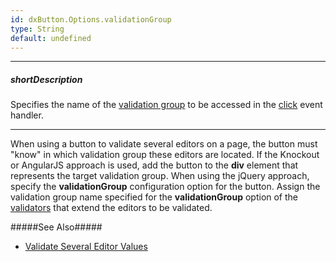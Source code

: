 ```yaml
---
id: dxButton.Options.validationGroup
type: String
default: undefined
---
```

---
##### shortDescription
Specifies the name of the [validation group](/api-reference/10%20UI%20Widgets/dxValidationGroup '/Documentation/ApiReference/UI_Components/dxValidationGroup/') to be accessed in the [click](/api-reference/10%20UI%20Widgets/dxButton/4%20Events/click.md '/Documentation/ApiReference/UI_Components/dxButton/Events/#click') event handler.

---
When using a button to validate several editors on a page, the button must "know" in which validation group these editors are located. If the Knockout or AngularJS approach is used, add the button to the **div** element that represents the target validation group. When using the jQuery approach, specify the **validationGroup** configuration option for the button. Assign the validation group name specified for the **validationGroup** option of the [validators](/api-reference/10%20UI%20Widgets/dxValidator '/Documentation/ApiReference/UI_Components/dxValidator/') that extend the editors to be validated. 

#####See Also#####
- [Validate Several Editor Values](/concepts/05%20Widgets/zz%20Common/05%20UI%20Widgets/20%20Data%20Validation/20%20Validate%20Several%20Editor%20Values '/Documentation/Guide/Widgets/Common/UI_Widgets/Data_Validation/#Validate_Several_Editor_Values')